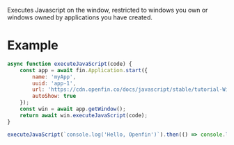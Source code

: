 Executes Javascript on the window, restricted to windows you own or windows owned by applications you have created.

# Example
```js
async function executeJavaScript(code) {
    const app = await fin.Application.start({
        name: 'myApp',
        uuid: 'app-1',
        url: 'https://cdn.openfin.co/docs/javascript/stable/tutorial-Window.executeJavaScript.html',
        autoShow: true
    });
    const win = await app.getWindow();
    return await win.executeJavaScript(code);
}

executeJavaScript(`console.log('Hello, Openfin')`).then(() => console.log('Javascript excuted')).catch(err => console.log(err));
```
